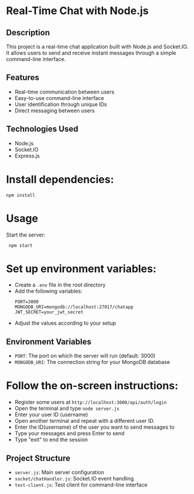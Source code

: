 # Real-Time Chat with Node.js

## Description
This project is a real-time chat application built with Node.js and Socket.IO. It allows users to send and receive instant messages through a simple command-line interface.

## Features
- Real-time communication between users
- Easy-to-use command-line interface
- User identification through unique IDs
- Direct messaging between users

## Technologies Used
- Node.js
- Socket.IO
- Express.js

# Install dependencies:

  ```
npm install
  ```

# Usage

Start the server:
  ```
   npm start
  ```
# Set up environment variables:
- Create a `.env` file in the root directory
- Add the following variables:
  ```
  PORT=3000
  MONGODB_URI=mongodb://localhost:27017/chatapp
  JWT_SECRET=your_jwt_secret
  ```
- Adjust the values according to your setup

## Environment Variables
- `PORT`: The port on which the server will run (default: 3000)
- `MONGODB_URI`: The connection string for your MongoDB database

# Follow the on-screen instructions:
- Register some users at `http://localhost:3000/api/auth/login`
- Open the terminal and type `node server.js`
- Enter your user ID (username)
- Open another terminal and repeat with a different user ID.
- Enter the ID(username) of the user you want to send messages to
- Type your messages and press Enter to send
- Type "exit" to end the session

## Project Structure
- `server.js`: Main server configuration
- `socket/chatHandler.js`: Socket.IO event handling
- `test-client.js`: Test client for command-line interface

